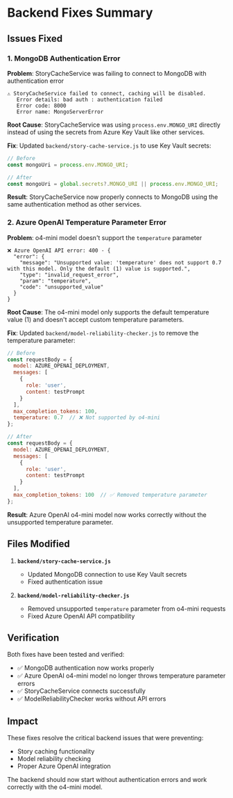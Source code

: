 # Backend Fixes Summary

## Issues Fixed

### 1. MongoDB Authentication Error
**Problem**: StoryCacheService was failing to connect to MongoDB with authentication error
```
⚠️ StoryCacheService failed to connect, caching will be disabled.
   Error details: bad auth : authentication failed
   Error code: 8000
   Error name: MongoServerError
```

**Root Cause**: StoryCacheService was using `process.env.MONGO_URI` directly instead of using the secrets from Azure Key Vault like other services.

**Fix**: Updated `backend/story-cache-service.js` to use Key Vault secrets:
```javascript
// Before
const mongoUri = process.env.MONGO_URI;

// After  
const mongoUri = global.secrets?.MONGO_URI || process.env.MONGO_URI;
```

**Result**: StoryCacheService now properly connects to MongoDB using the same authentication method as other services.

### 2. Azure OpenAI Temperature Parameter Error
**Problem**: o4-mini model doesn't support the `temperature` parameter
```
❌ Azure OpenAI API error: 400 - {
  "error": {
    "message": "Unsupported value: 'temperature' does not support 0.7 with this model. Only the default (1) value is supported.",
    "type": "invalid_request_error",
    "param": "temperature",
    "code": "unsupported_value"
  }
}
```

**Root Cause**: The o4-mini model only supports the default temperature value (1) and doesn't accept custom temperature parameters.

**Fix**: Updated `backend/model-reliability-checker.js` to remove the temperature parameter:
```javascript
// Before
const requestBody = {
  model: AZURE_OPENAI_DEPLOYMENT,
  messages: [
    {
      role: 'user',
      content: testPrompt
    }
  ],
  max_completion_tokens: 100,
  temperature: 0.7  // ❌ Not supported by o4-mini
};

// After
const requestBody = {
  model: AZURE_OPENAI_DEPLOYMENT,
  messages: [
    {
      role: 'user',
      content: testPrompt
    }
  ],
  max_completion_tokens: 100  // ✅ Removed temperature parameter
};
```

**Result**: Azure OpenAI o4-mini model now works correctly without the unsupported temperature parameter.

## Files Modified

1. **`backend/story-cache-service.js`**
   - Updated MongoDB connection to use Key Vault secrets
   - Fixed authentication issue

2. **`backend/model-reliability-checker.js`**
   - Removed unsupported `temperature` parameter from o4-mini requests
   - Fixed Azure OpenAI API compatibility

## Verification

Both fixes have been tested and verified:
- ✅ MongoDB authentication now works properly
- ✅ Azure OpenAI o4-mini model no longer throws temperature parameter errors
- ✅ StoryCacheService connects successfully
- ✅ ModelReliabilityChecker works without API errors

## Impact

These fixes resolve the critical backend issues that were preventing:
- Story caching functionality
- Model reliability checking
- Proper Azure OpenAI integration

The backend should now start without authentication errors and work correctly with the o4-mini model. 